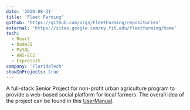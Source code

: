 ```yaml
---
date: '2020-08-31'
title: 'Fleet Farming'
github: 'https://github.com/orgs/FleetFarming/repositories'
external: 'https://sites.google.com/my.fit.edu/fleetfarming/home'
tech:
  - React
  - NodeJS
  - MySQL
  - AWS-EC2
  - ExpressJS
company: 'FloridaTech'
showInProjects: true
---
```


A full-stack Senior Project for non-profit urban agriculture program to provide a web-based social platform for local farmers. The overall idea of the project can be found in this [UserManual](https://docs.google.com/document/d/1vnRt62WurDadgjuPd5nlUvViBpwunKoN3NVXtJn5FKA/edit).
